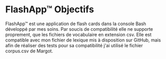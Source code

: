 # FlashApp™ Objectifs

FlashApp™ est une application de flash cards dans la console Bash développé par mes soins. Par soucis de compatibilité elle ne supporte proprement, que les fichiers de vocabulaire en extension csv. Elle est compatible avec mon fichier de lexique mis à disposition sur GitHub, mais afin de réaliser des tests pour sa compatibilité j'ai utilisé le fichier corpus.csv de Margot.